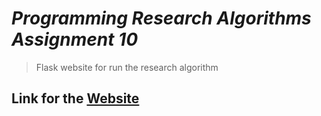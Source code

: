 # <i>Programming Research Algorithms Assignment 10</i>

> Flask website for run the research algorithm

## Link for the [Website]()
